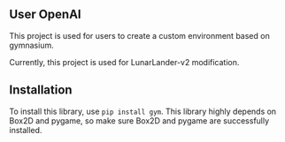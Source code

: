## User OpenAI

This project is used for users to create a custom environment based on gymnasium. 

Currently, this project is used for LunarLander-v2 modification. 

## Installation

To install this library, use `pip install gym`. This library highly depends on Box2D and pygame, so make sure Box2D and pygame are successfully installed. 
